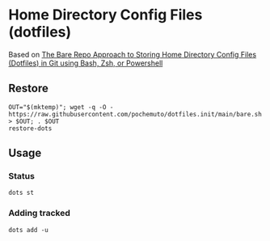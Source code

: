 Home Directory Config Files (dotfiles)
=====================================
Based on [The Bare Repo Approach to Storing Home Directory Config Files (Dotfiles) in Git using Bash, Zsh, or Powershell](https://dev.to/bowmanjd/store-home-directory-config-files-dotfiles-in-git-using-bash-zsh-or-powershell-the-bare-repo-approach-35l3)

## Restore

```shell
OUT="$(mktemp)"; wget -q -O - https://raw.githubusercontent.com/pochemuto/dotfiles.init/main/bare.sh > $OUT; . $OUT
restore-dots
```

## Usage
### Status
```
dots st
```

### Adding tracked
```
dots add -u
```
